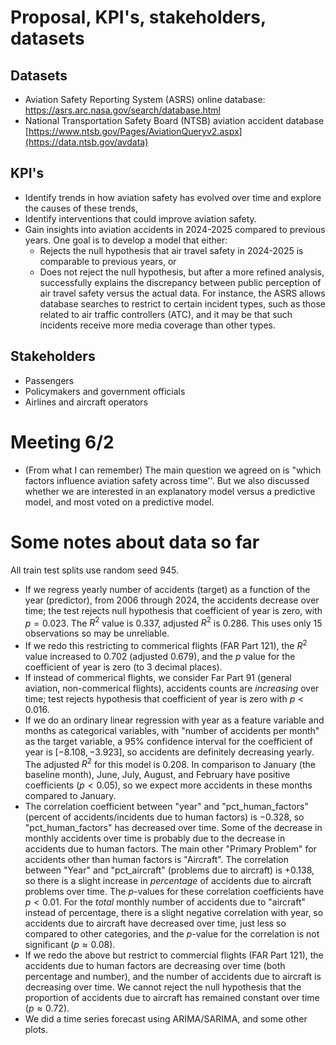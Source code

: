 # Proposal, KPI's, stakeholders, datasets

## Datasets

- Aviation Safety Reporting System (ASRS) online database: https://asrs.arc.nasa.gov/search/database.html
- National Transportation Safety Board (NTSB) aviation accident database [https://www.ntsb.gov/Pages/AviationQueryv2.aspx](https://data.ntsb.gov/avdata)

## KPI's
- Identify trends in how aviation safety has evolved over time and explore the causes of these trends,
- Identify interventions that could improve aviation safety.
- Gain insights into aviation accidents in 2024-2025 compared to previous years. One goal is to develop a model that either:
  - Rejects the null hypothesis that air travel safety in 2024-2025 is comparable to previous years, or
  - Does not reject the null hypothesis, but after a more refined analysis, successfully explains the discrepancy between public perception of air travel safety versus the actual data. For instance, the ASRS allows database searches to restrict to certain incident types, such as those related to air traffic controllers (ATC), and it may be that such incidents receive more media coverage than other types. 

## Stakeholders

- Passengers
- Policymakers and government officials
- Airlines and aircraft operators

# Meeting 6/2

- (From what I can remember) The main question we agreed on is "which factors influence aviation safety across time''. But we also discussed whether we are interested in an explanatory model versus a predictive model, and most voted on a predictive model.

# Some notes about data so far
All train test splits use random seed 945. 
- If we regress yearly number of accidents (target) as a function of the year (predictor), from 2006 through 2024, the accidents decrease over time; the test rejects null hypothesis that coefficient of year is zero, with $p = 0.023$. The $R^2$ value is $0.337$, adjusted $R^2$ is $0.286$. This uses only 15 observations so may be unreliable.
-  If we redo this restricting to commerical flights (FAR Part 121), the $R^2$ value increased to $0.702$ (adjusted $0.679$), and the $p$ value for the coefficient of year is zero (to 3 decimal places).
-  If instead of commerical flights, we consider Far Part 91 (general aviation, non-commerical flights), accidents counts are *increasing* over time; test rejects hypothesis that coefficient of year is zero with $p < 0.016$.
- If we do an ordinary linear regression with year as a feature variable and months as categorical variables, with "number of accidents per month" as the target variable, a $95$% confidence interval for the coefficient of year is $[-8.108,-3.923]$, so accidents are definitely decreasing yearly. The adjusted $R^2$ for this model is $0.208$. In comparison to January (the baseline month), June, July, August, and February have positive coefficients ($p < 0.05$), so we expect more accidents in these months compared to January.
- The correlation coefficient between "year" and "pct_human_factors" (percent of accidents/incidents due to human factors) is $-0.328$, so "pct_human_factors" has decreased over time. Some of the decrease in monthly accidents over time is probably due to the decrease in accidents due to human factors. The main other "Primary Problem" for accidents other than human factors is "Aircraft". The correlation between "Year" and "pct_aircraft" (problems due to aircraft) is $+0.138$, so there is a slight increase in *percentage* of accidents due to aircraft problems over time. The $p$-values for these correlation coefficients have $p < 0.01$.  For the *total* monthly number of accidents due to "aircraft" instead of percentage, there is a slight negative correlation with year, so accidents due to aircraft have decreased over time, just less so compared to other categories, and the $p$-value for the correlation is not significant ($p \approx 0.08$).
- If we redo the above but restrict to commercial flights (FAR Part 121), the accidents due to human factors are decreasing over time (both percentage and number), and the number of accidents due to aircraft is decreasing over time. We cannot reject the null hypothesis that the proportion of accidents due to aircraft has remained constant over time ($p \approx 0.72$). 
- We did a time series forecast using ARIMA/SARIMA, and some other plots.






